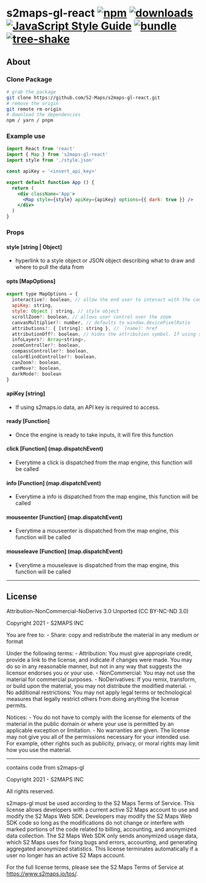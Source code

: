 # s2maps-gl-react [![npm][npm-image]][npm-url] [![downloads][downloads-image]][downloads-url] [![JavaScript Style Guide](https://img.shields.io/badge/code_style-standard-brightgreen.svg)](https://standardjs.com) [![bundle][bundle-image]][bundle-url] [![tree-shake][tree-shake-image]][tree-shake-url]

[npm-image]: https://img.shields.io/npm/v/s2maps-gl-react.svg
[npm-url]: https://npmjs.org/package/s2maps-gl-react
[downloads-image]: https://img.shields.io/npm/dm/s2maps-gl-react.svg
[downloads-url]: https://www.npmjs.com/package/s2maps-gl-react
[bundle-image]: https://badgen.net/bundlephobia/min/s2maps-gl-react
[bundle-url]: https://bundlephobia.com/package/s2maps-gl-react
[tree-shake-image]: https://badgen.net/bundlephobia/tree-shaking/s2maps-gl-react
[tree-shake-url]: https://bundlephobia.com/package/s2maps-gl-react

## About

### Clone Package

```sh
# grab the package
git clone https://github.com/S2-Maps/s2maps-gl-react.git
# remove the origin
git remote rm origin
# download the dependencies
npm / yarn / pnpm
```


### Example use

```jsx
import React from 'react'
import { Map } from 's2maps-gl-react'
import style from './style.json'

const apiKey = '<insert_api_key>'

export default function App () {
  return (
    <div className='App'>
      <Map style={style} apiKey={apiKey} options={{ dark: true }} />
    </div>
  )
}
```

### Props

#### style [string | Object]

* hyperlink to a style object or JSON object describing what to draw and where to pull the data from

#### opts [MapOptions]

```js
export type MapOptions = {
  interactive?: boolean, // allow the end user to interact with the canvas
  apiKey: string,
  style: Object | string, // style object
  scrollZoom?: boolean, // allows user control over the zoom
  canvasMultiplier?: number, // defaults to window.devicePixelRatio
  attributions?: { [string]: string }, //  [name]: href
  attributionOff?: boolean, // hides the attribution symbol. If using s2maps.io data you MUST NOT turn this off.
  infoLayers?: Array<string>,
  zoomController?: boolean,
  compassController?: boolean,
  colorBlindController?: boolean,
  canZoom?: boolean,
  canMove?: boolean,
  darkMode?: boolean
}
```

#### apiKey [string]
* If using s2maps.io data, an API key is required to access.

#### ready [Function]
* Once the engine is ready to take inputs, it will fire this function

#### click [Function] (map.dispatchEvent)
* Everytime a click is dispatched from the map engine, this function will be called

#### info [Function] (map.dispatchEvent)
* Everytime a info is dispatched from the map engine, this function will be called

#### mouseenter [Function] (map.dispatchEvent)
* Everytime a mouseenter is dispatched from the map engine, this function will be called

#### mouseleave [Function] (map.dispatchEvent)
* Everytime a mouseleave is dispatched from the map engine, this function will be called

---

## License

Attribution-NonCommercial-NoDerivs 3.0 Unported (CC BY-NC-ND 3.0)

  Copyright 2021 - S2MAPS INC

  You are free to:
    - Share: copy and redistribute the material in any medium or format

  Under the following terms:
    - Attribution: You must give appropriate credit, provide a link to the license, and indicate if changes were made. You may do so in any reasonable manner, but not in any way that suggests the licensor endorses you or your use.
    - NonCommercial: You may not use the material for commercial purposes.
    - NoDerivatives: If you remix, transform, or build upon the material, you may not distribute the modified material.
    - No additional restrictions: You may not apply legal terms or technological measures that legally restrict others from doing anything the license permits.

  Notices:
    - You do not have to comply with the license for elements of the material in the public domain or where your use is permitted by an applicable exception or limitation.
    - No warranties are given. The license may not give you all of the permissions necessary for your intended use. For example, other rights such as publicity, privacy, or moral rights may limit how you use the material.

-------------------------------------------------------------------------------

contains code from s2maps-gl

  Copyright 2021 - S2MAPS INC

  All rights reserved.

  s2maps-gl must be used according to the S2 Maps Terms of Service. This license
  allows developers with a current active S2 Maps account to use and modify the
  S2 Maps Web SDK. Developers may modify the S2 Maps Web SDK code so long as the
  modifications do not change or interfere with marked portions of the code related
  to billing, accounting, and anonymized data collection. The S2 Maps Web SDK
  only sends anonymized usage data, which S2 Maps uses for fixing bugs and errors,
  accounting, and generating aggregated anonymized statistics. This license terminates
  automatically if a user no longer has an active S2 Maps account.

  For the full license terms, please see the S2 Maps Terms of Service at
  https://www.s2maps.io/tos/.
